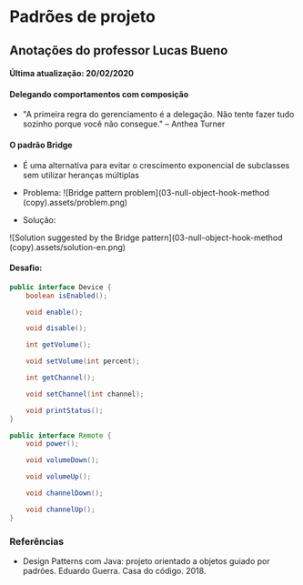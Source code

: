 # Padrões de projeto

## Anotações do professor Lucas Bueno

#### Última atualização: 20/02/2020

#### Delegando comportamentos com composição
- "A primeira regra do gerenciamento é a delegação. Não tente fazer tudo sozinho porque você não consegue." – Anthea Turner

#### O padrão Bridge

- É uma alternativa para evitar o crescimento exponencial de subclasses sem utilizar heranças múltiplas

- Problema:
![Bridge pattern problem](03-null-object-hook-method (copy).assets/problem.png)

- Solução:

![Solution suggested by the Bridge pattern](03-null-object-hook-method (copy).assets/solution-en.png)

#### Desafio:

```java
public interface Device {
    boolean isEnabled();

    void enable();

    void disable();

    int getVolume();

    void setVolume(int percent);

    int getChannel();

    void setChannel(int channel);

    void printStatus();
}
```

```java
public interface Remote {
    void power();

    void volumeDown();

    void volumeUp();

    void channelDown();

    void channelUp();
}
```

### Referências

- Design Patterns com Java: projeto orientado a objetos guiado por padrões. Eduardo Guerra. Casa do código. 2018.